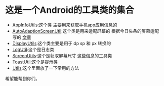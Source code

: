 # 这是一个Android的工具类的集合

- [AppInfoUtils](https://github.com/tao111222333444/androidutils/blob/master/app/src/main/java/com/hangzhou/androidutils/utils/AppInfoUtils.java}):这个类 主要用来获取手机app应用信息的
- [AutoAdaptionScreenUtil](https://github.com/tao111222333444/androidutils/blob/master/app/src/main/java/com/hangzhou/androidutils/utils/AutoAdaptionScreenUtil.java):这个类是用来适配屏幕的     根据今日头条的屏幕适配写的 [文章](https://mp.weixin.qq.com/s/d9QCoBP6kV9VSWvVldVVwA)
- [DisplayUtils](https://github.com/tao111222333444/androidutils/blob/master/app/src/main/java/com/hangzhou/androidutils/utils/DisplayUtils.java}):这个类主要是用于 dp sp 和 px 转换的
- [LogUtil](https://github.com/tao111222333444/androidutils/blob/master/app/src/main/java/com/hangzhou/androidutils/utils/LogUtil.java}):这个是日志类
- [ScreenUtils](https://github.com/tao111222333444/androidutils/blob/master/app/src/main/java/com/hangzhou/androidutils/utils/ScreenUtils.java):这个是获取屏幕尺寸  这些信息的工具类
- [ToastUtil](https://github.com/tao111222333444/androidutils/blob/master/app/src/main/java/com/hangzhou/androidutils/utils/ToastUtil.java):这个是提示类
- [Utils](https://github.com/tao111222333444/androidutils/blob/master/app/src/main/java/com/hangzhou/androidutils/utils/Utils.java):这个里面放了一下常用的方法

希望能帮到你们。
